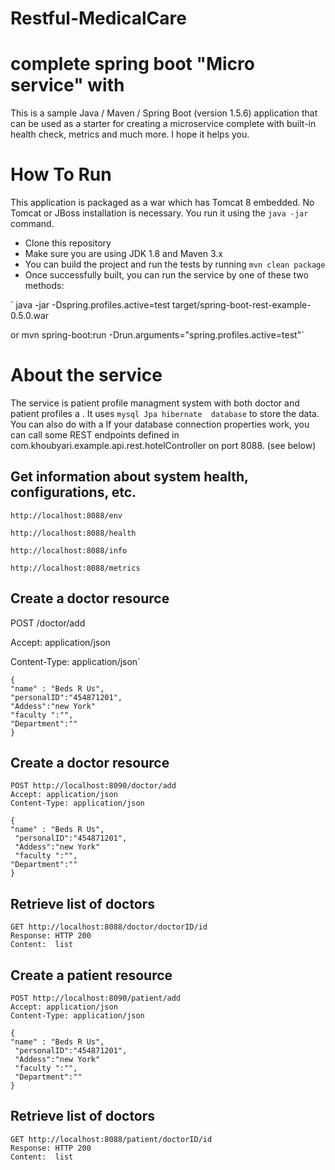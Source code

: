 # Restful-MedicalCare
# complete spring boot "Micro service" with
This is a sample Java / Maven / Spring Boot (version 1.5.6) application that can be used as a starter for creating a microservice complete with built-in health check, metrics and much more. I hope it helps you.
# How To Run 
This application is packaged as a war which has Tomcat 8 embedded. No Tomcat or JBoss 
installation is necessary. You run it using the `java -jar` command.

   - Clone this repository
   - Make sure you are using JDK 1.8 and Maven 3.x
   - You can build the project and run the tests by running `mvn clean package`
   - Once successfully built, you can run the service by one of these two methods:

   `        java -jar -Dspring.profiles.active=test target/spring-boot-rest-example-0.5.0.war

or
        mvn spring-boot:run -Drun.arguments="spring.profiles.active=test"`     


# About the service 
The service is patient profile managment system with both doctor and patient  profiles  a . It uses `mysql Jpa hibernate  database`  to store the data. You can also do with a  If your database connection properties work, you can call some REST endpoints defined in com.khoubyari.example.api.rest.hotelController on port 8088. (see below)



## Get information about system health, configurations, etc.
`http://localhost:8088/env`

`http://localhost:8088/health`

`http://localhost:8088/info`

`http://localhost:8088/metrics`


## Create a doctor resource
POST /doctor/add

Accept: application/json

Content-Type: application/json`
```
{
"name" : "Beds R Us",
"personalID":"454871201",
"Addess":"new York"
"faculty ":"",
"Department":""
}
```

## Create a doctor resource
```
POST http://localhost:8090/doctor/add
Accept: application/json
Content-Type: application/json
```



```
{
"name" : "Beds R Us",
 "personalID":"454871201",
 "Addess":"new York"
 "faculty ":"",
"Department":""
}
```

## Retrieve list of doctors 
```
GET http://localhost:8088/doctor/doctorID/id
Response: HTTP 200
Content:  list
```
 

## Create a patient  resource
```
POST http://localhost:8090/patient/add
Accept: application/json
Content-Type: application/json

```
```
{
"name" : "Beds R Us",
 "personalID":"454871201",
 "Addess":"new York"
 "faculty ":"",
 "Department":""
}
```

## Retrieve list of doctors 
```
GET http://localhost:8088/patient/doctorID/id
Response: HTTP 200
Content:  list 
```


